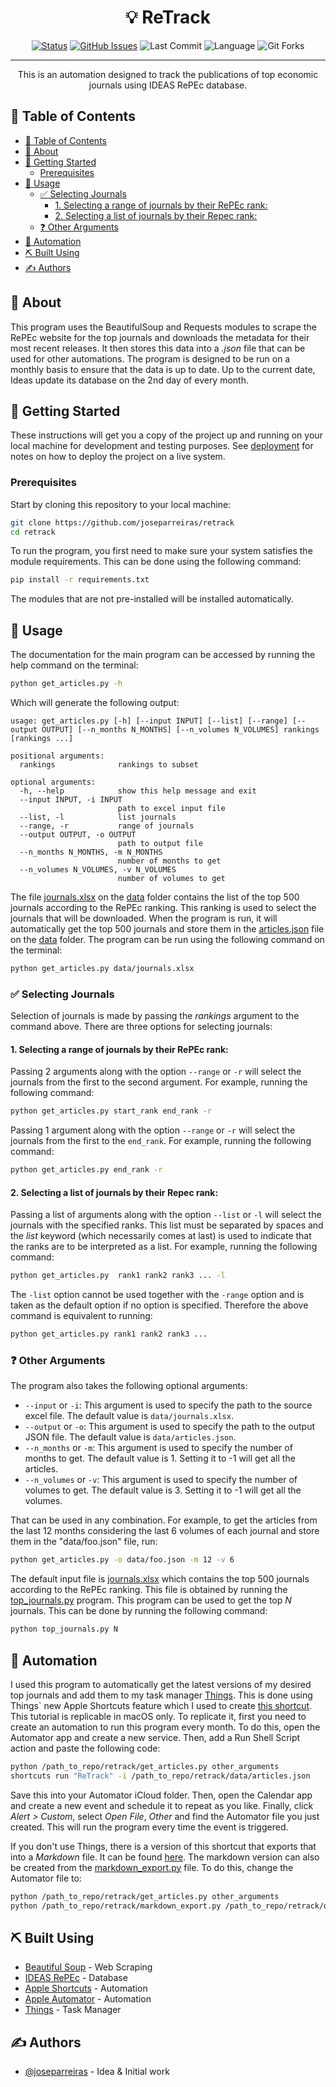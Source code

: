 <h1 align="center">💡 ReTrack</h1>

<div align="center">

[![Status](https://img.shields.io/badge/status-active-success.svg)]()
[![GitHub Issues](https://img.shields.io/github/issues/joseparreiras/retrack.svg)](https://github.com/joseparreiras/retrack/issues)
![Last Commit](https://img.shields.io/github/last-commit/joseparreiras/retrack)
![Language](https://img.shields.io/github/languages/top/joseparreiras/retrack)
![Git Forks](https://img.shields.io/github/forks/joseparreiras/retrack?label=Fork)

</div>

---

<p align="center"> This is an automation designed to track the publications of top economic journals using IDEAS RePEc database.
    <br> 
</p>

## 📝 Table of Contents

- [📝 Table of Contents](#-table-of-contents)
- [🧐 About ](#-about-)
- [🏁 Getting Started ](#-getting-started-)
  - [Prerequisites](#prerequisites)
- [🎈 Usage ](#-usage-)
  - [✅ Selecting Journals](#-selecting-journals)
    - [1. Selecting a range of journals by their RePEc rank:](#1-selecting-a-range-of-journals-by-their-repec-rank)
    - [2. Selecting a list of journals by their Repec rank:](#2-selecting-a-list-of-journals-by-their-repec-rank)
  - [❓ Other Arguments](#-other-arguments)
- [🤖 Automation ](#-automation-)
- [⛏️ Built Using ](#️-built-using-)
- [✍️ Authors ](#️-authors-)

## 🧐 About <a name = "about"></a>

This program uses the BeautifulSoup and Requests modules to scrape the RePEc website for the top journals and downloads the metadata for their most recent releases. It then stores this data into a *.json* file that can be used for other automations. The program is designed to be run on a monthly basis to ensure that the data is up to date. Up to the current date, Ideas update its database on the 2nd day of every month.

## 🏁 Getting Started <a name = "getting_started"></a>

These instructions will get you a copy of the project up and running on your local machine for development and testing purposes. See [deployment](#deployment) for notes on how to deploy the project on a live system.

### Prerequisites

Start by cloning this repository to your local machine:

```bash
git clone https://github.com/joseparreiras/retrack 
cd retrack
```

To run the program, you first need to make sure your system satisfies the module requirements. This can be done using the following command:

```bash
pip install -r requirements.txt
```

The modules that are not pre-installed will be installed automatically.

## 🎈 Usage <a name="usage"></a>

The documentation for the main program can be accessed by running the help command on the terminal:

```bash
python get_articles.py -h
```

Which will generate the following output:

```
usage: get_articles.py [-h] [--input INPUT] [--list] [--range] [--output OUTPUT] [--n_months N_MONTHS] [--n_volumes N_VOLUMES] rankings [rankings ...]

positional arguments:
  rankings              rankings to subset

optional arguments:
  -h, --help            show this help message and exit
  --input INPUT, -i INPUT
                        path to excel input file
  --list, -l            list journals
  --range, -r           range of journals
  --output OUTPUT, -o OUTPUT
                        path to output file
  --n_months N_MONTHS, -m N_MONTHS
                        number of months to get
  --n_volumes N_VOLUMES, -v N_VOLUMES
                        number of volumes to get
````

The file [journals.xlsx](data/journals.xlsx) on the [data](/data) folder contains the list of the top 500 journals according to the RePEc ranking. This ranking is used to select the journals that will be downloaded. When the program is run, it will automatically get the top 500 journals and store them in the [articles.json](/data/articles.json) file on the [data](/data) folder. The program can be run using the following command on the terminal:

```bash
python get_articles.py data/journals.xlsx
```

### ✅ Selecting Journals

Selection of journals is made by passing the *rankings* argument to the command above. There are three options for selecting journals:
#### 1. Selecting a range of journals by their RePEc rank:

Passing 2 arguments along with the option `--range` or `-r` will select the journals from the first to the second argument. For example, running the following command:
```bash
python get_articles.py start_rank end_rank -r
```
Passing 1 argument along with the option `--range` or `-r` will select the journals from the first to the `end_rank`. For example, running the following command:
```bash
python get_articles.py end_rank -r
```

#### 2. Selecting a list of journals by their Repec rank:

Passing a list of arguments along with the option `--list` or `-l` will select the journals with the specified ranks. This list must be separated by spaces and the *list* keyword (which necessarily comes at last) is used to indicate that the ranks are to be interpreted as a list. For example, running the following command:
```bash
python get_articles.py  rank1 rank2 rank3 ... -l
```
The `-list` option cannot be used together with the `-range` option and is taken as the default option if no option is specified. Therefore the above command is equivalent to running:
```bash
python get_articles.py rank1 rank2 rank3 ...
```

### ❓ Other Arguments  

The program also takes the following optional arguments:

- `--input` or `-i`: This argument is used to specify the path to the source excel file. The default value is `data/journals.xlsx`.
- `--output` or `-o`: This argument is used to specify the path to the output JSON file. The default value is `data/articles.json`.
- `--n_months` or `-m`: This argument is used to specify the number of months to get. The default value is 1. Setting it to -1 will get all the articles.
- `--n_volumes` or `-v`: This argument is used to specify the number of volumes to get. The default value is 3. Setting it to -1 will get all the volumes.

That can be used in any combination. For example, to get the articles from the last 12 months considering the last 6 volumes of each journal and store them in the "data/foo.json" file, run:

```bash
python get_articles.py -o data/foo.json -m 12 -v 6
```

The default input file is [journals.xlsx](data/journals.xlsx) which contains the top 500 journals according to the RePEc ranking. This file is obtained by running the [top_journals.py](/top_journals.py) program. This program can be used to get the top *N* journals. This can be done by running the following command:

```bash
python top_journals.py N
```
## 🤖 Automation <a name = "automation"></a>

I used this program to automatically get the latest versions of my desired top journals and add them to my task manager [Things](https://culturedcode.com/things/). This is done using Things` new Apple Shortcuts feature which I used to create [this shortcut](https://www.icloud.com/shortcuts/6a873d1662244c7d9fa959bfaf3bddd0). This tutorial is replicable in macOS only. 
To replicate it, first you need to create an automation to run this program every month. To do this, open the Automator app and create a new service. Then, add a Run Shell Script action and paste the following code:

```bash
python /path_to_repo/retrack/get_articles.py other_arguments
shortcuts run "ReTrack" -i /path_to_repo/retrack/data/articles.json
```

Save this into your Automator iCloud folder. Then, open the Calendar app and create a new event and schedule it to repeat as you like. Finally, click *Alert > Custom*, select *Open File*, *Other* and find the Automator file you just created. This will run the program every time the event is triggered.

If you don't use Things, there is a version of this shortcut that exports that into a *Markdown* file. It can be found [here](https://www.icloud.com/shortcuts/0d680d0eabaf489e8c77c2e124e433f8). The markdown version can also be created from the [markdown_export.py](/markdown_export.py) file. To do this, change the Automator file to:

```bash
python /path_to_repo/retrack/get_articles.py other_arguments
python /path_to_repo/retrack/markdown_export.py /path_to_repo/retrack/data/articles.json
```

## ⛏️ Built Using <a name = "built_using"></a>

- [Beautiful Soup](https://www.crummy.com/software/BeautifulSoup/bs4/doc/) - Web Scraping
- [IDEAS RePEc](https://ideas.repec.org) - Database
- [Apple Shortcuts](https://support.apple.com/en-us/HT208309) - Automation
- [Apple Automator](https://support.apple.com/en-us/HT201236) - Automation
- [Things](https://culturedcode.com/things/) - Task Manager

## ✍️ Authors <a name = "authors"></a>

- [@joseparreiras](https://github.com/joseparreiras) - Idea & Initial work